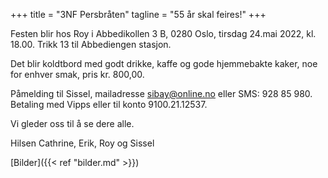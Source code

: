 +++
title = "3NF Persbråten"
tagline = "55 år skal feires!"
+++

Festen blir hos Roy i Abbedikollen 3 B, 0280 Oslo, tirsdag 24.mai 2022, 
kl. 18.00. Trikk 13 til Abbediengen stasjon.

Det blir koldtbord med godt drikke, kaffe og gode hjemmebakte kaker, noe for enhver smak, pris kr. 800,00. 

Påmelding til Sissel, mailadresse sibay@online.no eller SMS: 928 85 980. Betaling med Vipps eller til konto 9100.21.12537.

Vi gleder oss til å se dere alle.

Hilsen Cathrine, Erik, Roy og Sissel

[Bilder]({{< ref "bilder.md" >}})
